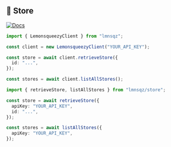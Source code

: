 ## 🏪 Store

[![Docs](https://img.shields.io/badge/-Docs-blue.svg?style=for-the-badge)](https://docs.lemonsqueezy.com/api/stores)

```typescript
import { LemonsqueezyClient } from "lmnsqz";

const client = new LemonsqueezyClient("YOUR_API_KEY");

const store = await client.retrieveStore({
  id: "...",
});

const stores = await client.listAllStores();
```

```typescript
import { retrieveStore, listAllStores } from "lmnsqz/store";

const store = await retrieveStore({
  apiKey: "YOUR_API_KEY",
  id: "...",
});

const stores = await listAllStores({
  apiKey: "YOUR_API_KEY",
});
```
